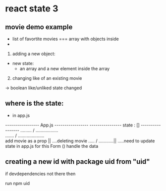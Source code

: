 # react state 3

## movie demo example

- list of favortite movies === array with objects inside
-

1. adding a new object:

- new state:
  - an array and a new element inside the array

2. changing like of an existing movie

-> boolean like/unliked state changed

## where is the state:

- in app.js

----------------- App.js -----------------
---------------- state : [] -----------------
......... / ..................\
....... / .....................\
add movie as a prop || ....deleting movie
..... / ............|| .....need to update state in app.js for this
Form ()
handle the data

## creating a new id with package uid from "uid"

if devdependencies not there then

run npm uid
